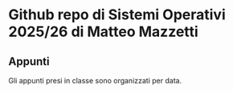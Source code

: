 <h1>Github repo di Sistemi Operativi 2025/26 di Matteo Mazzetti</h1>
<h2>Appunti</h2>
<p>Gli appunti presi in classe sono organizzati per data.</p>
